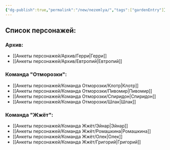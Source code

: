 ```yaml
---
{"dg-publish":true,"permalink":"/new/nezemlya/","tags":["gardenEntry"]}
---
```




<div class="transclusion internal-embed is-loaded"><div class="markdown-embed">



## Список персонажей:
### Архив:
- [[Анкеты персонажей/Архив/Герри\|Герри]]
- [[Анкеты персонажей/Архив/Евтропий\|Евтропий]]

### Команда "Отморозки":
- [[Анкеты персонажей/Команда Отморозки/Клотр\|Клотр]]
- [[Анкеты персонажей/Команда Отморозки/Пивомир\|Пивомир]]
- [[Анкеты персонажей/Команда Отморозки/Спиридон\|Спиридон]]
- [[Анкеты персонажей/Команда Отморозки/Шлак\|Шлак]]

### Команда "Жжёт":
- [[Анкеты персонажей/Команда Жжёт/Эйнар\|Эйнар]]
- [[Анкеты персонажей/Команда Жжёт/Ромашкина\|Ромашкина]]
- [[Анкеты персонажей/Команда Жжёт/Олек\|Олек]]
- [[Анкеты персонажей/Команда Жжёт/Григорий\|Григорий]]

</div></div>
